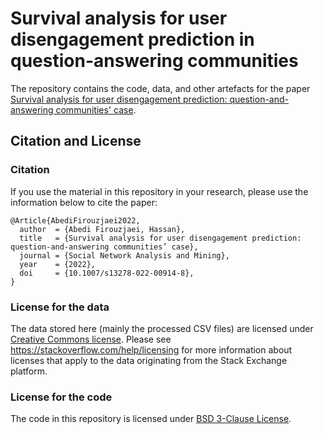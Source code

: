 # Survival analysis for user disengagement prediction in question-answering communities

The repository contains the code, data, and other artefacts for the paper [Survival analysis for user disengagement prediction: question-and-answering communities' case](https://rdcu.be/cSl24).

## Citation and License

### Citation
If you use the material in this repository in your research, please use the information below to cite the paper:

```
@Article{AbediFirouzjaei2022,
  author  = {Abedi Firouzjaei, Hassan},
  title   = {Survival analysis for user disengagement prediction: question-and-answering communities’ case},
  journal = {Social Network Analysis and Mining},
  year    = {2022},
  doi     = {10.1007/s13278-022-00914-8},
}
```

### License for the data

The data stored here (mainly the processed CSV files) are licensed under [Creative Commons license](http://creativecommons.org/licenses/by/4.0/). 
Please see https://stackoverflow.com/help/licensing for more information about licenses that apply to the data originating from the Stack Exchange platform.


### License for the code

The code in this repository is licensed under [BSD 3-Clause License](LICENSE).
